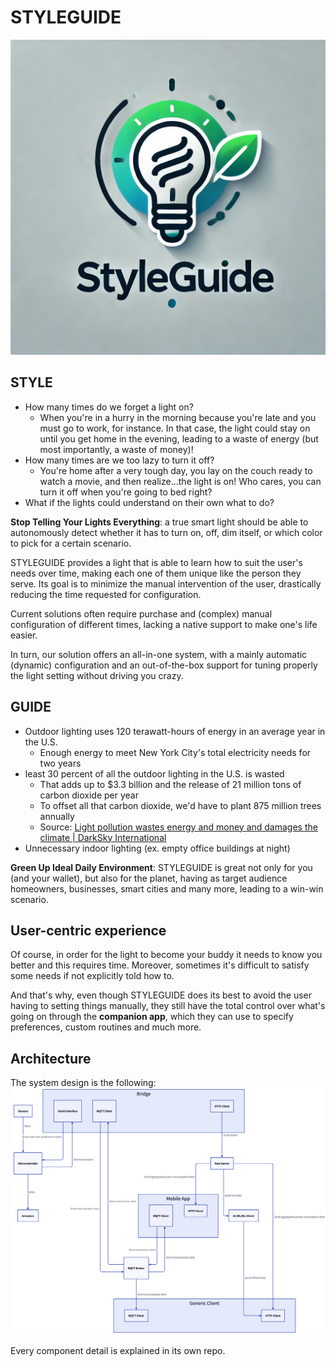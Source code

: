 # STYLEGUIDE

![](images/logo.png)

## STYLE 

- How many times do we forget a light on? 
  - When you're in a hurry in the morning because you're late and you must go to work, for instance. In that case, the light could stay on until you get home in the evening, leading to a waste of energy (but most importantly, a waste of money)!
- How many times are we too lazy to turn it off?
  - You're home after a very tough day, you lay on the couch ready to watch a movie, and then realize...the light is on! Who cares, you can turn it off when you're going to bed right? 
- What if the lights could understand on their own what to do? 

**Stop Telling Your Lights Everything**: a true smart light should be able to autonomously detect whether it has to turn on, off, dim itself, or which color to pick for a certain scenario. 

STYLEGUIDE provides a light that is able to learn how to suit the user's needs over time, making each one of them unique like the person they serve. Its goal is to minimize the manual intervention of the user, drastically reducing the time requested for configuration. 

Current solutions often require purchase and (complex) manual configuration of different times, lacking a native support to make one's life easier. 

In turn, our solution offers an all-in-one system, with a mainly automatic (dynamic) configuration and an out-of-the-box support for tuning properly the light setting without driving you crazy.

## GUIDE 

- Outdoor lighting uses 120 terawatt-hours of energy in an average year in the U.S.
	- Enough energy to meet New York City's total electricity needs for two years 
- least 30 percent of all the outdoor lighting in the U.S. is wasted 
	- That adds up to $3.3 billion and the release of 21 million tons of carbon dioxide per year 
	- To offset all that carbon dioxide, we'd have to plant 875 million trees annually 
	- Source: [Light pollution wastes energy and money and damages the climate | DarkSky International](https://darksky.org/resources/what-is-light-pollution/effects/energy-climate/) 
- Unnecessary indoor lighting (ex. empty office buildings at night)

**Green Up Ideal Daily Environment**: STYLEGUIDE is great not only for you (and your wallet), but also for the planet, having as target audience homeowners, businesses, smart cities and many more, leading to a win-win scenario.

## User-centric experience 

Of course, in order for the light to become your buddy it needs to know you better and this requires time. Moreover, sometimes it's difficult to satisfy some needs if not explicitly told how to. 

And that's why, even though STYLEGUIDE does its best to avoid the user having to setting things manually, they still have the total control over what's going on through the **companion app**, which they can use to specify preferences, custom routines and much more.

## Architecture 

The system design is the following: ![](images/architecture.png)

Every component detail is explained in its own repo. 